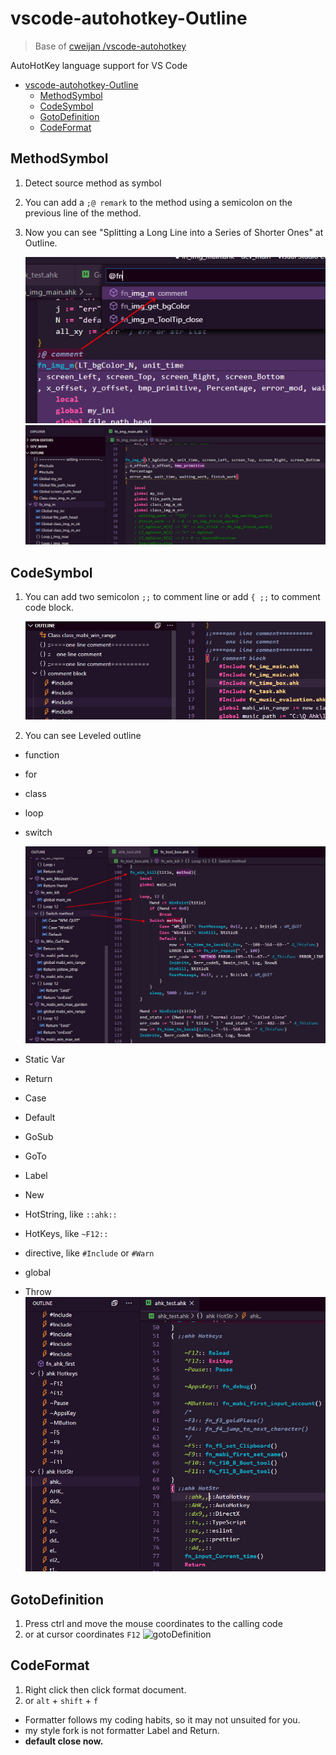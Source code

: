 # vscode-autohotkey-Outline

> Base of [cweijan /vscode-autohotkey](https://github.com/cweijan/vscode-autohotkey)

AutoHotKey language support for VS Code

- [vscode-autohotkey-Outline](#vscode-autohotkey-outline)
  - [MethodSymbol](#methodsymbol)
  - [CodeSymbol](#codesymbol)
  - [GotoDefinition](#gotodefinition)
  - [CodeFormat](#codeformat)

## MethodSymbol

1. Detect source method as symbol
2. You can add a `;@ remark` to the method using a semicolon on the previous line of the method.
3. Now you can see "Splitting a Long Line into a Series of Shorter Ones" at Outline.

   ![methodSymbol](image/methodSymbol.jpg)
   ![methodSymbol2](image/methodSymbol2.jpg)

## CodeSymbol

1. You can add two semicolon `;;` to comment line
   or add `{ ;;` to comment code block.

   ![codeSymbol](image/codeSymbol.jpg)

2. You can see Leveled outline

- function
- for
- class
- loop
- switch

  ![codeSymbol2](image/codeSymbol2.jpg)

- Static Var
- Return
- Case
- Default
- GoSub
- GoTo
- Label
- New
- HotString, like `::ahk::`
- HotKeys, like `~F12::`
- directive, like `#Include` or `#Warn`
- global
- Throw
  ![codeSymbol3](image/codeSymbol3.jpg)

## GotoDefinition

1. Press ctrl and move the mouse coordinates to the calling code
2. or at cursor coordinates `F12`
   ![gotoDefinition](image/gotoDefinition.jpg)

## CodeFormat

1. Right click then click format document.
2. or `alt` + `shift` + `f`

- Formatter follows my coding habits, so it may not unsuited for you.
- my style fork is not formatter Label and Return.
- **default close now.**
